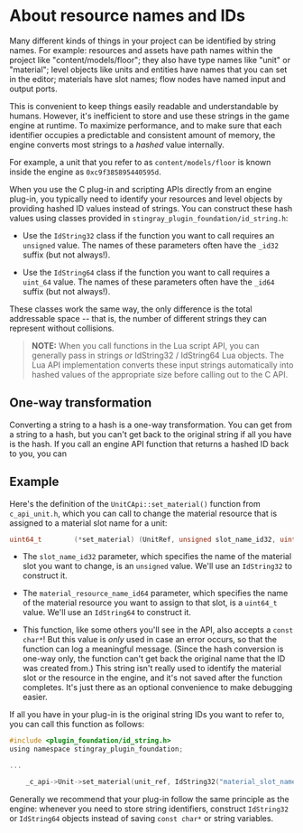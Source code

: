 # About resource names and IDs

Many different kinds of things in your project can be identified by string names. For example: resources and assets have path names within the project like "content/models/floor"; they also have type names like "unit" or "material"; level objects like units and entities have names that you can set in the editor; materials have slot names; flow nodes have named input and output ports.

This is convenient to keep things easily readable and understandable by humans. However, it's inefficient to store and use these strings in the game engine at runtime. To maximize performance, and to make sure that each identifier occupies a predictable and consistent amount of memory, the engine converts most strings to a *hashed* value internally.

For example, a unit that you refer to as `content/models/floor` is known inside the engine as `0xc9f385895440595d`.

When you use the C plug-in and scripting APIs directly from an engine plug-in, you typically need to identify your resources and level objects by providing hashed ID values instead of strings. You can construct these hash values using classes provided in `stingray_plugin_foundation/id_string.h`:

-	Use the `IdString32` class if the function you want to call requires an `unsigned` value. The names of these parameters often have the `_id32` suffix (but not always!).

-	Use the `IdString64` class if the function you want to call requires a `uint_64` value. The names of these parameters often have the `_id64` suffix (but not always!).

These classes work the same way, the only difference is the total addressable space -- that is, the number of different strings they can represent without collisions.

>	**NOTE:** When you call functions in the Lua script API, you can generally pass in strings *or* IdString32 / IdString64 Lua objects. The Lua API implementation converts these input strings automatically into hashed values of the appropriate size before calling out to the C API.

## One-way transformation

Converting a string to a hash is a one-way transformation. You can get from a string to a hash, but you can't get back to the original string if all you have is the hash. If you call an engine API function that returns a hashed ID back to you, you can

## Example

Here's the definition of the `UnitCApi::set_material()` function from `c_api_unit.h`, which you can call to change the material resource that is assigned to a material slot name for a unit:

~~~c
uint64_t        (*set_material) (UnitRef, unsigned slot_name_id32, uint64_t material_resource_name_id64, const char *optional_debug_material_resource_name, unsigned debug_suppress_slot_assignment_warning);
~~~

-	The `slot_name_id32` parameter, which specifies the name of the material slot you want to change, is an `unsigned` value. We'll use an `IdString32` to construct it.

-	The `material_resource_name_id64` parameter, which specifies the name of the material resource you want to assign to that slot, is a `uint64_t` value. We'll use an `IdString64` to construct it.

-	This function, like some others you'll see in the API, also accepts a `const char*`! But this value is *only* used in case an error occurs, so that the function can log a meaningful message. (Since the hash conversion is one-way only, the function can't get back the original name that the ID was created from.) This string isn't really used to identify the material slot or the resource in the engine, and it's not saved after the function completes. It's just there as an optional convenience to make debugging easier.

If all you have in your plug-in is the original string IDs you want to refer to, you can call this function as follows:

~~~c
#include <plugin_foundation/id_string.h>
using namespace stingray_plugin_foundation;

...

	_c_api->Unit->set_material(unit_ref, IdString32("material_slot_name").id(), IdString32("content/materials/orange").id(), "orange", 0);
~~~

Generally we recommend that your plug-in follow the same principle as the engine: whenever you need to store string identifiers, construct `IdString32` or `IdString64` objects instead of saving `const char*` or string variables.
